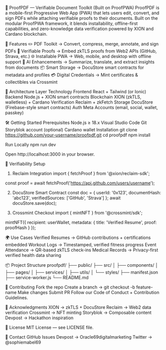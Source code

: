 📄 ProofPDF — Verifiable Document Toolkit (Built on ProofPWA)
ProofPDF is a mobile-first Progressive Web App (PWA) that lets users edit, convert, and sign PDFs while attaching verifiable proofs to their documents. Built on the modular ProofPWA framework, it blends installability, offline-first capabilities, and zero-knowledge data verification powered by XION and Cardano blockchain.

🚀 Features
✏️ PDF Toolkit → Convert, compress, merge, annotate, and sign PDFs
🔐 Verifiable Proofs → Embed zkTLS proofs from Web2 APIs (GitHub, Strava, etc.)
🌐 Installable PWA → Web, mobile, and desktop with offline support
🧠 AI Enhancements → Summarize, translate, and extract insights from documents
📦 Smart Storage → DocuStore smart contracts for metadata and profiles
💳 Digital Credentials → Mint certificates & collectibles via Crossmint

🧱 Architecture
Layer
Technology
Frontend
React + Tailwind (or Ionic)
Backend
Node.js + XION smart contracts
Blockchain
XION (zkTLS, walletless) + Cardano
Verification
Reclaim + zkFetch
Storage
DocuStore (Firebase-style smart contracts)
Auth
Meta Accounts (email, social, wallet, passkey)


🛠️ Getting Started
Prerequisites
Node.js ≥ 18.x
Visual Studio Code
Git
Storyblok account (optional)
Cardano wallet
Installation
git clone https://github.com/your-username/proofpdf.git
cd proofpdf
npm install

Run Locally
npm run dev

Open http://localhost:3000 in your browser.

🔐 Verifiability Setup
1. Reclaim Integration
import { fetchProof } from '@xion/reclaim-sdk';

const proof = await fetchProof('https://api.github.com/users/username');

2. DocuStore Smart Contract
const doc = {
  userId: '0x123',
  documentHash: 'abc123',
  verifiedSources: ['GitHub', 'Strava']
};
await docuStore.save(doc);

3. Crossmint Checkout
import { mintNFT } from '@crossmint/sdk';

mintNFT({
  recipient: userWallet,
  metadata: { title: 'Verified Resume', proof: proofHash }
});


🌍 Use Cases
Verified Resumes → GitHub contributions + certifications embedded
Workout Logs → Timestamped, verified fitness progress
Event Attendance → QR-based zkTLS check-ins
Medical Records → Privacy-first verified health data sharing

📦 Project Structure
proofpdf/
├── public/
├── src/
│   ├── components/
│   ├── pages/
│   ├── services/
│   ├── utils/
│   └── styles/
├── manifest.json
├── service-worker.js
└── README.md


🤝 Contributing
Fork the repo
Create a branch → git checkout -b feature-name
Make changes
Submit PR
Follow our Code of Conduct + Contribution Guidelines.

📣 Acknowledgments
XION → zkTLS + DocuStore
Reclaim → Web2 data verification
Crossmint → NFT minting
Storyblok → Composable content
Devpost → Hackathon inspiration

📜 License
 MIT License — see LICENSE file.

💬 Contact
GitHub Issues
Devpost → Oracle69digitalmarketing
Twitter → @sophiemabel69



